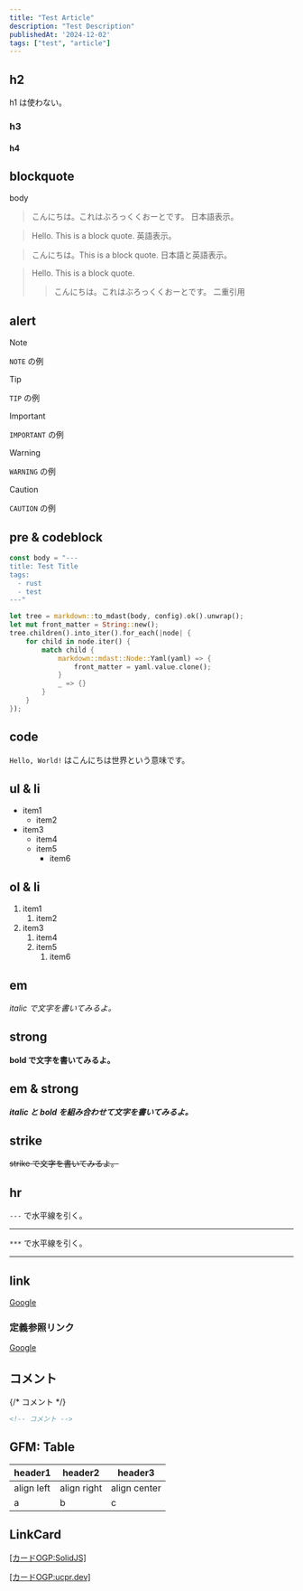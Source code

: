 ```yaml
---
title: "Test Article"
description: "Test Description"
publishedAt: '2024-12-02'
tags: ["test", "article"]
---
```


## h2

h1 は使わない。

### h3

#### h4

## blockquote

body

> こんにちは。これはぶろっくくおーとです。
日本語表示。

> Hello. This is a block quote.
英語表示。

> こんにちは。This is a block quote.
日本語と英語表示。

> Hello. This is a block quote.
>> こんにちは。これはぶろっくくおーとです。
二重引用

## alert

> [!NOTE]
> `NOTE` の例

> [!TIP]
> `TIP` の例

> [!IMPORTANT]
> `IMPORTANT` の例

> [!WARNING]
> `WARNING` の例

> [!CAUTION]
> `CAUTION` の例


## pre & codeblock

```rust
const body = "---
title: Test Title
tags:
  - rust
  - test
---"

let tree = markdown::to_mdast(body, config).ok().unwrap();
let mut front_matter = String::new();
tree.children().into_iter().for_each(|node| {
    for child in node.iter() {
        match child {
            markdown::mdast::Node::Yaml(yaml) => {
                front_matter = yaml.value.clone();
            }
            _ => {}
        }
    }
});
```

## code

`Hello, World!` はこんにちは世界という意味です。

## ul & li

- item1
    - item2
- item3
    - item4
    - item5
        - item6

## ol & li

1. item1
    1. item2
1. item3
    1. item4
    1. item5
        1. item6

## em

*italic で文字を書いてみるよ。*

## strong

**bold で文字を書いてみるよ。**

## em & strong

***italic と bold を組み合わせて文字を書いてみるよ。***

## strike

~~strike で文字を書いてみるよ。~~

## hr

`---` で水平線を引く。

---

`***` で水平線を引く。

***

## link

[Google](https://www.google.com)

### 定義参照リンク

[Google][1]

[1]: https://www.google.com

## コメント

{/* コメント */}

```markdown
<!-- コメント -->
```

## GFM: Table

|header1|header2|header3|
|---|---|---|
|align left|align right|align center|
|a|b|c|

## LinkCard

[[カードOGP:SolidJS]](https://solidjs.com/)

[[カードOGP:ucpr.dev]](https://ucpr.dev)
